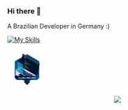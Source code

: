 ### Hi there 👋
A Brazilian Developer in Germany :)

[![My Skills](https://skillicons.dev/icons?i=js,html,css,figma,vscode)](https://skillicons.dev)

 <img src="Badge_Alura_B2B_Sharer (1).png" alt="Bbadge-Altura" width="90" height="90"/>
 

<p align="center">
  <a href="https://skillicons.dev">
    <img src="https://skillicons.dev/icons?i=git,kubernetes,docker,c,vim" />
  </a>
</p>

          
        

